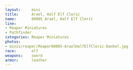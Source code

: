```yaml
---
layout:     mini
title:      Arael, Half Elf Cleric
name:       60005 Arael, Half Elf Cleric
line:       
- Reaper Miniatures 
- Pathfinder
categories: Reaper Miniatures
photos: 
- minis/reaper/Reaper60005-AraelHalfElfCleric-Dankel.jpg
race:       elf
weapons:    sword
armor:      leather
---
```

